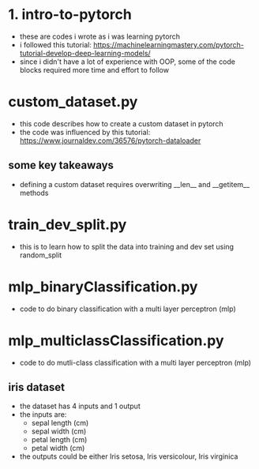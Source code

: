 # 1. intro-to-pytorch

* these are codes i wrote as i was learning pytorch
* i followed this tutorial: https://machinelearningmastery.com/pytorch-tutorial-develop-deep-learning-models/
* since i didn't have a lot of experience with OOP, some of the code blocks required more time and effort to follow

# custom_dataset.py

* this code describes how to create a custom dataset in pytorch
* the code was influenced by this tutorial: https://www.journaldev.com/36576/pytorch-dataloader

## some key takeaways

* defining a custom dataset requires overwriting \_\_len\_\_ and \_\_getitem\_\_ methods

# train_dev_split.py

* this is to learn how to split the data into training and dev set using random\_split

# mlp_binaryClassification.py

* code to do binary classification with a multi layer perceptron (mlp)

# mlp_multiclassClassification.py

* code to do mutli-class classification with a multi layer perceptron (mlp)

## iris dataset

* the dataset has 4 inputs and 1 output
* the inputs are:
  * sepal length (cm)
  * sepal width (cm)
  * petal length (cm)
  * petal width (cm)
 * the outputs could be either Iris setosa, Iris versicolour, Iris virginica
